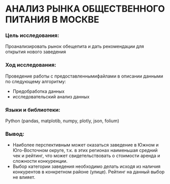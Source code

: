 # АНАЛИЗ РЫНКА ОБЩЕСТВЕННОГО ПИТАНИЯ В МОСКВЕ

### Цель исследования:

Проанализировать рынок обещепита и дать рекомендации для открытия нового заведения

### Ход исследования:

Проведение работы с предоставленнымифайлами в описании данными по следующему алгоритму:
 - Предобработка данных
 - исследовательский анализ данных
 
### Языки и библиотеки:

Python (pandas, matplotib, numpy, plotly, json, folium)

### Вывод:

 - Наиболее перспективным может оказаться заведение в Южном и Юго-Восточном округе, т.к. в
этих регионах наименьшая средний чек и рейтинг, что может свидетельствовать о стоимости
аренда и сложности конкуренции.
 - Выбор категории заведения необходимо делать исходя из наличия конкурентов в конкретном
районе (улице). Рейтинг на данный выбор не влияет.
